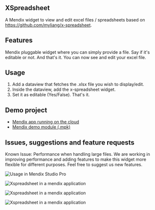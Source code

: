## XSpreadsheet
A Mendix widget to view and edit excel files / spreadsheets based on https://github.com/myliang/x-spreadsheet.

## Features
Mendix pluggable widget where you can simply provide a file. Say if it's editable or not.
And that's it. You can now see and edit your excel file.

## Usage
1. Add a dataview that fetches the .xlsx file you wish to display/edit.
2. Inside the dataview, add the x-spreadsheet widget.
3. Set it as editable (Yes/False). That's it.

## Demo project
- [Mendix app running on the cloud](https://x-spreadsheet-demo-sandbox.mxapps.io/index.html?profile=Responsive)
- [Mendix demo module (.mpk)](https://github.com/joaodelopes/xspreadsheet/tree/main/demo)

## Issues, suggestions and feature requests
Known Issue: Performance when handling large files.
We are working in improving performance and adding features to make this widget more flexible for different purposes. Feel free to suggest us new features.

![Usage in Mendix Studio Pro](https://i.imgur.com/7Vu2V4v.png)

![Xspreadsheet in a mendix application](https://i.imgur.com/oAnNK6E.png)

![Xspreadsheet in a mendix application](https://i.imgur.com/vLASJAE.png)

![Xspreadsheet in a mendix application](https://i.imgur.com/jOy7vUR.png)


